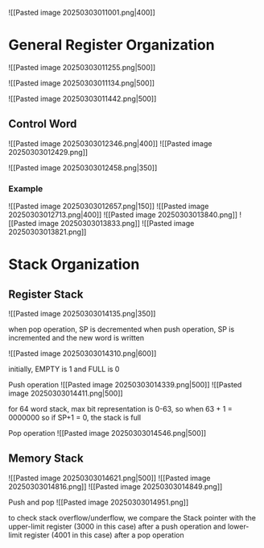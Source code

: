 ![[Pasted image 20250303011001.png|400]]

# General Register Organization

![[Pasted image 20250303011255.png|500]]

![[Pasted image 20250303011134.png|500]]

![[Pasted image 20250303011442.png|500]]

## Control Word

![[Pasted image 20250303012346.png|400]]
![[Pasted image 20250303012429.png]]


![[Pasted image 20250303012458.png|350]]

### Example

![[Pasted image 20250303012657.png|150]]
![[Pasted image 20250303012713.png|400]]
![[Pasted image 20250303013840.png]]
![[Pasted image 20250303013833.png]]
![[Pasted image 20250303013821.png]]

# Stack Organization

## Register Stack

![[Pasted image 20250303014135.png|350]]

when pop operation, SP is decremented
when push operation, SP is incremented and the new word is written

![[Pasted image 20250303014310.png|600]]

initially, EMPTY is 1 and FULL is 0

Push operation
![[Pasted image 20250303014339.png|500]]
![[Pasted image 20250303014411.png|500]]

for 64 word stack, max bit representation is 0-63, so when 63 + 1 = 0000000 so if SP+1 = 0, the stack is full

Pop operation
![[Pasted image 20250303014546.png|500]]

## Memory Stack

![[Pasted image 20250303014621.png|500]]
![[Pasted image 20250303014816.png]]
![[Pasted image 20250303014849.png]]

Push and pop
![[Pasted image 20250303014951.png]]

to check stack overflow/underflow, we compare the Stack pointer with the upper-limit register (3000 in this case) after a push operation and lower-limit register (4001 in this case) after a pop operation